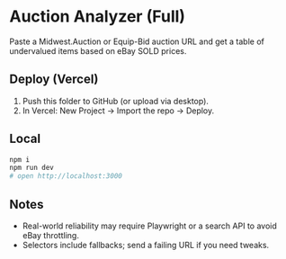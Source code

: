 # Auction Analyzer (Full)

Paste a Midwest.Auction or Equip-Bid auction URL and get a table of undervalued items based on eBay SOLD prices.

## Deploy (Vercel)
1) Push this folder to GitHub (or upload via desktop).
2) In Vercel: New Project → Import the repo → Deploy.

## Local
```bash
npm i
npm run dev
# open http://localhost:3000
```

## Notes
- Real-world reliability may require Playwright or a search API to avoid eBay throttling.
- Selectors include fallbacks; send a failing URL if you need tweaks.
